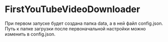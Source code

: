 # FirstYouTubeVideoDownloader

При первом запуске будет создана папка data, а в ней файл config.json.
Путь к папке загрузки после первоначальной настройки можно изменить в config.json.
